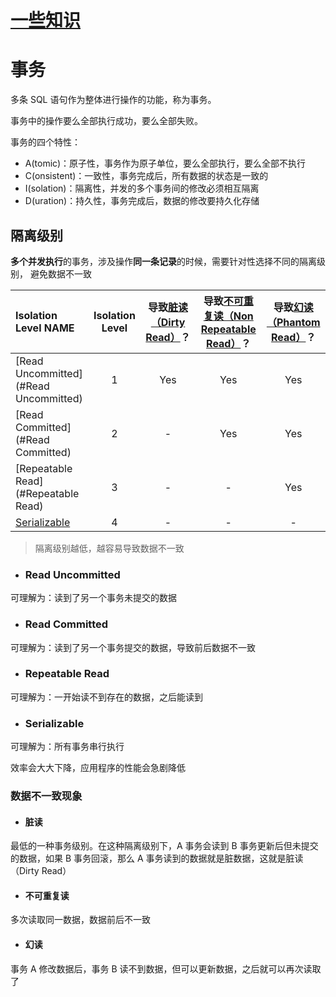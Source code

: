 # [一些知识](readme.md#数据库相关)

# 事务

多条 SQL 语句作为整体进行操作的功能，称为事务。

事务中的操作要么全部执行成功，要么全部失败。

事务的四个特性：

* A(tomic)：原子性，事务作为原子单位，要么全部执行，要么全部不执行
* C(onsistent)：一致性，事务完成后，所有数据的状态是一致的
* I(solation)：隔离性，并发的多个事务间的修改必须相互隔离
* D(uration)：持久性，事务完成后，数据的修改要持久化存储

## 隔离级别

**多个并发执行**的事务，涉及操作**同一条记录**的时候，需要针对性选择不同的隔离级别， 避免数据不一致

| Isolation Level NAME                  | Isolation Level | 导致[脏读（Dirty Read）](#脏读)？ | 导致[不可重复读（Non Repeatable Read）](#不可重复读)？ | 导致[幻读（Phantom Read）](#幻读)？ |
| :------------------------------------ | :-------------: | :-------------------------------: | :----------------------------------------------------: | :---------------------------------: |
| [Read Uncommitted](#Read Uncommitted) |        1        |                Yes                |                          Yes                           |                 Yes                 |
| [Read Committed](#Read Committed)     |        2        |                 -                 |                          Yes                           |                 Yes                 |
| [Repeatable Read](#Repeatable Read)   |        3        |                 -                 |                           -                            |                 Yes                 |
| [Serializable](#Serializable)         |        4        |                 -                 |                           -                            |                  -                  |

> 隔离级别越低，越容易导致数据不一致

* ### Read Uncommitted

可理解为：读到了另一个事务未提交的数据

* ### Read Committed

可理解为：读到了另一个事务提交的数据，导致前后数据不一致

* ### Repeatable Read

可理解为：一开始读不到存在的数据，之后能读到

* ### Serializable

可理解为：所有事务串行执行

效率会大大下降，应用程序的性能会急剧降低

### 数据不一致现象

* #### 脏读

最低的一种事务级别。在这种隔离级别下，A 事务会读到 B 事务更新后但未提交的数据，如果 B 事务回滚，那么 A 事务读到的数据就是脏数据，这就是脏读（Dirty Read）

* #### 不可重复读

多次读取同一数据，数据前后不一致

* #### 幻读

事务 A 修改数据后，事务 B 读不到数据，但可以更新数据，之后就可以再次读取了